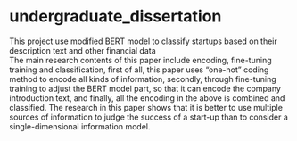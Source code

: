 # undergraduate_dissertation

This project use modified BERT model to classify startups based on their description text and other financial data<br/>
The main research contents of this paper include encoding, fine-tuning training and classification, first of all, this paper uses “one-hot” coding method to encode all kinds of information, secondly, through fine-tuning training to adjust the BERT model part, so that it can encode the company introduction text, and finally, all the encoding in the above is combined and classified. The research in this paper shows that it is better to use multiple sources of information to judge the success of a start-up than to consider a single-dimensional information model.
